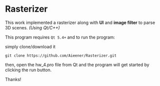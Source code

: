 # Rasterizer

This work implemented a rasterizer along with **UI** and **image filter** to parse 3D scenes. _(Using Qt/C++)_

This program requires `Qt 5.4+` and to run the program:

simply clone/download it
```
git clone https://github.com/Aieener/Rasterizer.git
```
then, open the hw_4.pro file from Qt and the program will get started by clicking the run button.

Thanks! 
